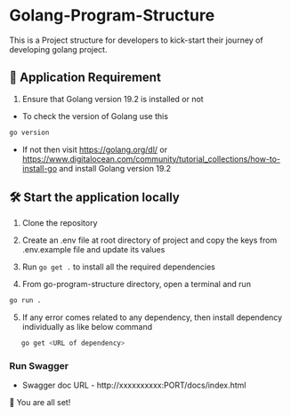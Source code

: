 # Golang-Program-Structure
This is a Project structure for developers to kick-start their journey of developing golang project.

## 🙇 Application Requirement

1.  Ensure that Golang version 19.2 is installed or not
* To check the version of Golang use this
```bash   
go version
```
* If not then visit https://golang.org/dl/ or https://www.digitalocean.com/community/tutorial_collections/how-to-install-go 
and install Golang version 19.2


## 🛠️ Start the application locally
1. Clone the repository

2. Create an .env file at root directory of project and copy the keys from .env.example file and update its values

3. Run `go get .` to install all the required dependencies

4. From go-program-structure directory, open a terminal and run
```bash 
go run .
```

5. If any error comes related to any dependency, then install dependency individually as like below command
```bash   
   go get <URL of dependency>
```

### Run Swagger
- Swagger doc URL - http://xxxxxxxxxx:PORT/docs/index.html

🌟 You are all set!
